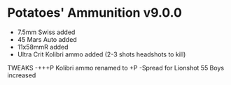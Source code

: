 # Potatoes' Ammunition v9.0.0
- 7.5mm Swiss added
- 45 Mars Auto added
- 11x58mmR added
- Ultra Crit Kolibri ammo added (2-3 shots headshots to kill)

TWEAKS
-+++P Kolibri ammo renamed to +P
-Spread for Lionshot 55 Boys increased

